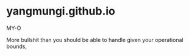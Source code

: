 # yangmungi.github.io
MY-O

More bullshit than you should be able to handle given your operational bounds,
